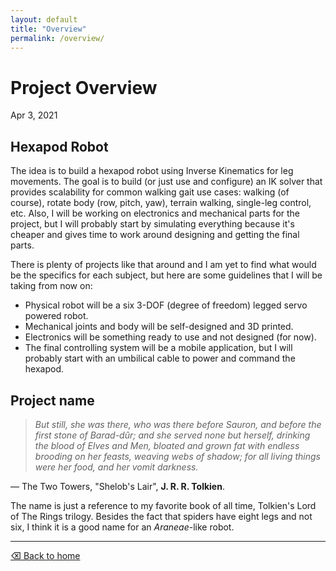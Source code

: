```yaml
---
layout: default
title: "Overview"
permalink: /overview/
---
```


# Project Overview

Apr 3, 2021 

## Hexapod Robot

The idea is to build a hexapod robot using Inverse Kinematics for leg movements. The goal is to build (or just use and configure) an IK solver that provides scalability for common walking gait use cases: walking (of course), rotate body (row, pitch, yaw), terrain walking, single-leg control, etc. Also, I will be working on electronics and mechanical parts for the project, but I will probably start by simulating everything because it's cheaper and gives time to work around designing and getting the final parts.

There is plenty of projects like that around and I am yet to find what would be the specifics for each subject, but here are some guidelines that I will be taking from now on:

- Physical robot will be a six 3-DOF (degree of freedom) legged servo powered robot.
- Mechanical joints and body will be self-designed and 3D printed.
- Electronics will be something ready to use and not designed (for now).
- The final controlling system will be a mobile application, but I will probably start with an umbilical cable to power and command the hexapod.

## Project name

> *But still, she was there, who was there before Sauron, and before the first stone of Barad-dûr; and she served none but herself, drinking the blood of Elves and Men, bloated and grown fat with endless brooding on her feasts, weaving webs of shadow; for all living things were her food, and her vomit darkness.*

— The Two Towers, "Shelob's Lair", **J. R. R. Tolkien**.

The name is just a reference to my favorite book of all time, Tolkien's Lord of The Rings trilogy. Besides the fact that spiders have eight legs and not six, I think it is a good name for an *Araneae*-like robot.

* * *

[⌫ Back to home](./index/)